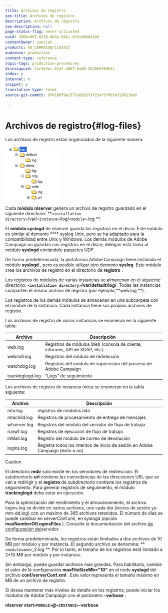 ```yaml
---
title: Archivos de registro
seo-title: Archivos de registro
description: Archivos de registro
seo-description: null
page-status-flag: never-activated
uuid: 266bc067-0218-4b3e-941c-dc5cd0b6a10d
contentOwner: sauviat
products: SG_CAMPAIGN/CLASSIC
audience: production
content-type: reference
topic-tags: production-procedures
discoiquuid: fac3e3ec-82a7-4087-ba88-2b28b0f69d1c
index: y
internal: n
snippet: y
translation-type: tm+mt
source-git-commit: 9f018df9a2f7516b92f1f25a757065ef268136a5

---
```



# Archivos de registro{#log-files}

Los archivos de registro están organizados de la siguiente manera:

![](assets/d_ncs_directory.png)

Cada **módulo nlserver** genera un archivo de registro guardado en el siguiente directorio: **`<installation directory>`/var/`<instance>`/log/`<module>`.log **.

El **módulo syslogd** de nlserver guarda los registros en el disco. Este módulo es similar al demonio **** syslog Unix, pero se ha adaptado para la compatibilidad entre Unix y Windows. Los demás módulos de Adobe Campaign no guardan sus registros en el disco; delegan esta tarea al módulo **syslogd** enviándole paquetes UDP.

De forma predeterminada, la plataforma Adobe Campaign tiene instalado el módulo **syslogd** , pero es posible utilizar otro demonio **syslog**. Este módulo crea los archivos de registro en el directorio de **registro** .

Los registros de módulos de varias instancias se almacenan en el siguiente directorio: **`<installation directory>`/var/default/log/**. Todas las instancias comparten el mismo archivo de registro (por ejemplo,**web.log **).

Los registros de los demás módulos se almacenan en una subcarpeta con el nombre de la instancia. Cada instancia tiene sus propios archivos de registro.

Los archivos de registro de varias instancias se enumeran en la siguiente tabla:

| Archivo | Descripción |
|---|---|
| web.log | Registros de módulos Web (consola de cliente, informes, API de SOAP, etc.) |
| webmdl.log | Registros del módulo de redirección |
| watchdog.log | Registros del módulo de supervisión del proceso de Adobe Campaign |
| trackinglogd.log | “Logs” de seguimiento |

Los archivos de registro de instancia única se enumeran en la tabla siguiente:

| Archivo | Descripción |
|---|---|
| mta.log | registros de módulos mta |
| mtachild.log | Registros de procesamiento de entrega de mensajes |
| wfserver.log | Registros del módulo del servidor de flujo de trabajo |
| runwf.log | Registros de ejecución de flujo de trabajo |
| inMail.log | Registro del módulo de correo de devolución |
| logins.log | Registra todos los intentos de inicio de sesión en Adobe Campaign (éxito o no) |

>[!CAUTION]
>
>El directorio **redir** solo existe en los servidores de redirección. El subdirectorio **url** contiene las coincidencias de las direcciones URL que se van a redirigir y el **registro** de subdirectorio contiene los registros de seguimiento. Para generar registros de seguimiento, el módulo **trackinglogd** debe estar en ejecución.

Para la optimización del rendimiento y el almacenamiento, el archivo logins.log se divide en varios archivos, uno cada día (inicios de sesión.yy-mm-dd.log) con un máximo de 365 archivos retenidos. El número de días se puede cambiar en serverConf.xml, en syslogd (opción **maxNumberOfLoginsFiles** ). Consulte la documentación del archivo [de configuración del](../../installation/using/the-server-configuration-file.md#syslogd)servidor.

De forma predeterminada, los registros están limitados a dos archivos de 10 MB por módulo y por instancia. El segundo archivo se denomina: **`<modulename>`_2.log **. Por lo tanto, el tamaño de los registros está limitado a 2*10 MB por módulo y por instancia.

Sin embargo, puede guardar archivos más grandes. Para habilitarlo, cambie el valor de la configuración **maxFileSizeMb=&quot;10&quot;** en el nodo **syslogd** del archivo **conf/serverConf.xml** . Este valor representa el tamaño máximo en MB de un archivo de registro.

Si desea mantener más niveles de detalle en los registros, puede iniciar los módulos de Adobe Campaign con el parámetro **-verbose** :

**nlserver start`<MODULE>`@`<INSTANCE>`-verbose**

